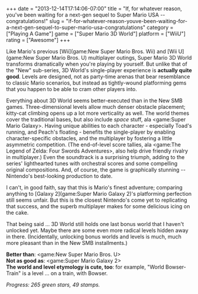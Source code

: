 +++
date = "2013-12-14T17:14:06-07:00"
title = "If, for whatever reason, you've been waiting for a next-gen sequel to Super Mario USA -- congratulations!"
slug = "if-for-whatever-reason-youve-been-waiting-for-a-next-gen-sequel-to-super-mario-usa-congratulations"
category = ["Playing A Game"]
game = ["Super Mario 3D World"]
platform = ["WiiU"]
rating = ["Awesome"]
+++

Like Mario's previous [Wii](game:New Super Mario Bros. Wii) and [Wii U](game:New Super Mario Bros. U) multiplayer outings, Super Mario 3D World transforms dramatically when you're playing by yourself.  But unlike that of the "New" sub-series, 3D World's single-player experience is <b>actually quite good</b>.  Levels are designed, not as party-time arenas that bear resemblance to classic Mario scenarios, but instead as tightly-wound platforming gems that you happen to be able to cram other players into.

Everything about 3D World seems better-executed than in the New SMB games.  Three-dimensional levels allow much denser obstacle placement; kitty-cat climbing opens up a lot more verticality as well.  The world themes cover the traditional bases, but also include <i>space</i> stuff, ala <game:Super Mario Galaxy>.  Having unique abilities to each character - especially Toad's running, and Peach's floating - benefits the single-player by enabling character-specific obstacles, and the multiplayer by fostering a little asymmetric competition.  (The end-of-level score tallies, ala <game:The Legend of Zelda: Four Swords Adventures>, also help drive friendly rivalry in multiplayer.)  Even the soundtrack is a surprising triumph, adding to the series' lighthearted tunes with orchestral scores and some compelling original compositions.  And, of course, the game is graphically stunning -- Nintendo's best-looking production to date.

I can't, in good faith, say that this is Mario's finest adventure; comparing anything to [Galaxy 2](game:Super Mario Galaxy 2)'s platforming perfection still seems unfair.  But this is the closest Nintendo's come yet to replicating that success, and the superb multiplayer makes for some delicious icing on the cake.

That being said ... 3D World still holds one last bonus world that I haven't unlocked yet.  Maybe there are some even more radical levels hidden away in there.  (Incidentally, unlocking bonus worlds and levels is much, much more pleasant than in the New SMB installments.)

<b>Better than</b>: <game:New Super Mario Bros. U>  
<b>Not as good as</b>: <game:Super Mario Galaxy 2>  
<b>The world and level etymology is cute, too</b>: for example, "World Bowser-Train" is a level ... on a train, with Bowser.

<i>Progress: 265 green stars, 49 stamps.</i>
